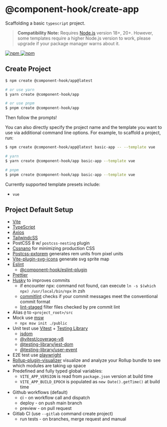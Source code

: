# @component-hook/create-app

Scaffolding a basic `typescript` project.

> **Compatibility Note:**
> Requires [Node.js](https://nodejs.org/en/) version 18+, 20+. However, some templates require a higher Node.js version to work, please upgrade if your package manager warns about it.

<p>
  <a href="https://npm-stat.com/charts.html?package=@component-hook/create-app">
    <img src="https://img.shields.io/npm/dm/@component-hook/create-app.svg" alt="npm"/>
  </a>
  <a href="https://www.npmjs.com/package/@component-hook/create-app">
    <img src="https://img.shields.io/npm/v/@component-hook/create-app.svg" alt="npm"/>
  </a>
</p>

## Create Project

```bash
$ npm create @component-hook/app@latest

# or use yarn
$ yarn create @component-hook/app

# or use pnpm
$ pnpm create @component-hook/app
```

Then follow the prompts!

You can also directly specify the project name and the template you want to use via additional command line options. For example, to scaffold a project, run:

```bash
$ npm create @component-hook/app@latest basic-app -- --template vue

# yarn
$ yarn create @component-hook/app basic-app --template vue

# pnpm
$ pnpm create @component-hook/app basic-app --template vue
```

Currently supported template presets include:

- `vue`

## Project Default Setup

- [Vite](https://cn.vite.dev/)
- [TypeScript](https://www.typescriptlang.org/)
- [Axios](https://github.com/axios/axios)
- [TailwindcSS](https://tailwindcss.com/)
- PostCSS 8 w/ `postcss-nesting` plugin
- [Cssnano](https://cssnano.github.io/cssnano/) for minimizing production CSS
- [Postcss-pxtorem](https://www.npmjs.com/package/postcss-pxtorem) generates rem units from pixel units
- [Vite-plugin-svg-icons](https://github.com/vbenjs/vite-plugin-svg-icons) generate svg sprite map
- [Eslint](https://eslint.org/)
  - [@component-hook/eslint-plugin](https://www.npmjs.com/package/@component-hook/eslint-plugin?activeTab=readme)
- [Prettier](https://prettier.io/)
- [Husky](https://www.npmjs.com/package/husky) to improves commits
  - if encounter npx: command not found, can execute `ln -s $(which npx) /usr/local/bin/npx` in zsh
  - [commitlint](https://commitlint.js.org/#/) checks if your commit messages meet the conventional commit format
  - [lint-staged](https://github.com/okonet/lint-staged) filter files checked by pre commit lint
- Alias `@` to `<project_root>/src`
- Mock use [msw](https://mswjs.io/)
  - `npx msw init ./public`
- Unit test use [Vitest](https://vitest.dev/) + [Testing Library](https://testing-library.com/)
  - [jsdom](https://www.npmjs.com/package/jsdom)
  - [@vitest/coverage-v8](https://vitest.dev/guide/coverage.html)
  - [@testing-library/jest-dom](https://testing-library.com/docs/ecosystem-jest-dom/)
  - [@testing-library/user-event](https://testing-library.com/docs/ecosystem-user-event/)
- E2E test use [playwright](https://playwright.dev/)
- [Rollup-plugin-visualizer](https://github.com/btd/rollup-plugin-visualizer) visualize and analyze your Rollup bundle to see which modules are taking up space
- Predefined and fully typed global variables:
  - `VITE_APP_VERSION` is read from `package.json` version at build time
  - `VITE_APP_BUILD_EPOCH` is populated as `new Date().getTime()` at build time
- Github workflows (default)
  - ci - on workflow call and dispatch
  - deploy - on push main branch
  - preview - on pull request
- Gitlab CI (use `--gitlab` command create project)
  - run tests - on branches, merge request and manual
